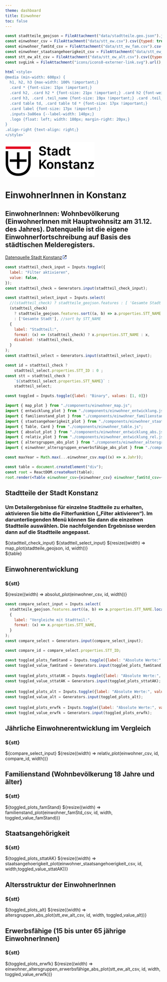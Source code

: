 ```yaml
---
theme: dashboard
title: Einwohner
toc: false
---
```


```js
const stadtteile_geojson = FileAttachment("data/stadtteile.geo.json").json();
const einwohner_csv = FileAttachment("data/stt_ew.csv").csv({typed: true});
const einwohner_famStd_csv = FileAttachment("data/stt_ew_fam.csv").csv({typed: true});
const einwohner_staatsangehoerigkeit_csv = FileAttachment("data/stt_ew_nat.csv").csv({typed: true});
const stt_ew_alt_csv = FileAttachment("data/stt_ew_alt.csv").csv({typed: true});
const svgLink = FileAttachment("icons/icons8-externer-link.svg").url();
```

```js
html`<style>
@media (min-width: 600px) {
  h1, h2, h3 {max-width: 100% !important;}
  .card * {font-size: 15px !important;}
  .card h2, .card h2 * {font-size: 21px !important;} .card h2 {font-weight: 600;}  
  .card h3, .card .teil_name {font-size: 19px !important;} .card .teil_name {color: #3b5fc0;}
  .card table td, .card table td * {font-size: 17px !important;}
  .card label {font-size: 17px !important;}
  .inputs-3a86ea {--label-width: 140px;}
  .logo {float: left; width: 180px; margin-right: 20px;}
}
.align-right {text-align: right;}
</style>`
```
<img src="icons/logo-konstanz-2024.png" class="logo">

# EinwohnerInnen in Konstanz


<h2>EinwohnerInnen: Wohnbevölkerung (EinwohnerInnen mit Hauptwohnsitz am 31.12. des Jahres). Datenquelle ist die eigene Einwohnerfortschreibung auf Basis des städtischen Melderegisters.</h2>
<div>
  <a href="https://offenedaten-konstanz.de/search/taxonomy/term/42/field_tags/Bev%C3%B6lkerung-42">Datenquelle Stadt Konstanz<img src="icons/icons8-externer-link.svg" alt="link" width="16" height="16">
  </a>
</div>

<!-- Global Stadtteil Selection: affect all plots on this dashboard -->

```js
const stadtteil_check_input = Inputs.toggle({
  label: "Filter aktivieren",
  value: false,
});
const stadtteil_check = Generators.input(stadtteil_check_input);
```

```js
const stadtteil_select_input = Inputs.select(
  //(stadtteil_check) ? stadtteile_geojson.features : [ 'Gesamte Stadt' ], //Patrick's code
  (stadtteil_check) 
    ? stadtteile_geojson.features.sort((a, b) => a.properties.STT_NAME.localeCompare(b.properties.STT_NAME))
    : ['Gesamte Stadt'], //sort by STT_NAME
  {
    label: "Stadtteil:",    
    format: (x) => (stadtteil_check) ? x.properties.STT_NAME : x,
    disabled: !stadtteil_check,    
  }
);
const stadtteil_select = Generators.input(stadtteil_select_input);
```

```js
const id = stadtteil_check ?
    stadtteil_select.properties.STT_ID : 0 ;
const stt = stadtteil_check ?
    `${stadtteil_select.properties.STT_NAME}` :
    stadtteil_select;
```
```js
const toggled = Inputs.toggle({label: "Binary", values: [1, 0]})
```
```js
import { map_plot } from "./components/einwohner_map.js";
import { entwicklung_plot } from "./components/einwohner_entwicklung.js";
import { familienstand_plot } from "./components/einwohner_familienstand.js";
import { staatsangehoerigkeit_plot } from "./components/einwohner_staatsangehoerigkeit.js";
import { Table, Card } from "./components/einwohner_table.js";
import { absolut_plot } from "./components/einwohner_entwicklung_abs.js";
import { relativ_plot } from "./components/einwohner_entwicklung_rel.js";
import { altersgruppen_abs_plot } from "./components/einwohner_altersgruppen_abs.js";
import { einwohner_altersgruppen_erwerbsfähige_abs_plot } from "./components/einwohner_altersgruppen_erwerbsfahige_abs.js";
```

```js
const maxYear = Math.max(...einwohner_csv.map((x) => x.Jahr));
```

```jsx
const table = document.createElement("div");
const root = ReactDOM.createRoot(table);
root.render(<Table einwohner_csv={einwohner_csv} einwohner_famStd_csv={einwohner_famStd_csv}    einwohner_staatsangehoerigkeit_csv={einwohner_staatsangehoerigkeit_csv} stt_ew_alt_csv={stt_ew_alt_csv} id={id} width={width} svgLink={svgLink} />);
```
<div class="card">
  <h2>Stadtteile der Stadt Konstanz</h2>
  <h3>Um Detailergebnisse für einzelne Stadtteile zu erhalten, aktivieren Sie bitte die Filterfunktion („Filter aktivieren“). Im darunterliegenden Menü können Sie dann die einzelnen Stadtteile auswählen. Die nachfolgenden Ergebnisse werden dann auf die Stadtteile angepasst.</h3>
  ${stadtteil_check_input}
  ${stadtteil_select_input}
  ${resize((width) => map_plot(stadtteile_geojson, id, width))}
</div>

<div>
${table}
</div>


<div class="card">
  <h2>Einwohnerentwicklung</h2>
  <h3><span class="teil_name">${stt}</span></h3>
  ${resize((width) => absolut_plot(einwohner_csv, id, width))}
</div>

```js
const compare_select_input = Inputs.select(
  stadtteile_geojson.features.sort((a, b) => a.properties.STT_NAME.localeCompare(b.properties.STT_NAME)),
  {
    label: "Vergleiche mit Stadtteil:",
    format: (x) => x.properties.STT_NAME,    
  }
);
const compare_select = Generators.input(compare_select_input);
```

```js
const compare_id = compare_select.properties.STT_ID;
```

```js
const toggled_plots_famStand = Inputs.toggle({label: "Absolute Werte:", values: [1, 0]});
const toggled_value_famStand = Generators.input(toggled_plots_famStand);

const toggled_plots_sttatAK = Inputs.toggle({label: "Absolute Werte:", values: [1, 0]});
const toggled_value_sttatAK = Generators.input(toggled_plots_sttatAK);

const toggled_plots_alt = Inputs.toggle({label: "Absolute Werte:", values: [1, 0]});
const toggled_value_alt = Generators.input(toggled_plots_alt);

const toggled_plots_erwfk = Inputs.toggle({label: "Absolute Werte:", values: [1, 0]});
const toggled_value_erwfk = Generators.input(toggled_plots_erwfk);
```

<div class="card">
  <h2>Jährliche Einwohnerentwicklung im Vergleich</h2>
  <h3><span class="teil_name">${stt}</span></h3>
  ${compare_select_input}
  ${resize((width) => relativ_plot(einwohner_csv, id, compare_id, width))}
</div>

<div class="card">
  <h2>Familienstand (Wohnbevölkerung 18 Jahre und älter)</h2>
  <h3><span class="teil_name">${stt}</span></h3>
  ${toggled_plots_famStand}
  ${resize((width) => familienstand_plot(einwohner_famStd_csv, id, width, toggled_value_famStand))}
</div>

<div class="card">
  <h2>Staatsangehörigkeit</h2>
  <h3><span class="teil_name">${stt}</span></h3>
  ${toggled_plots_sttatAK}
  ${resize((width) => staatsangehoerigkeit_plot(einwohner_staatsangehoerigkeit_csv, id, width,toggled_value_sttatAK))}
</div>

<div class="card">
  <h2>Altersstruktur der EinwohnerInnen</h2>
  <h3><span class="teil_name">${stt}</span></h3>
  ${toggled_plots_alt}
  ${resize((width) => altersgruppen_abs_plot(stt_ew_alt_csv, id, width, toggled_value_alt))}
</div>

<div class="card">
  <h2>Erwerbsfähige (15 bis unter 65 jährige EinwohnerInnen)</h2>
  <h3><span class="teil_name">${stt}</span></h3>
  ${toggled_plots_erwfk}
  ${resize((width) => einwohner_altersgruppen_erwerbsfähige_abs_plot(stt_ew_alt_csv, id, width, toggled_value_erwfk))}
</div>
